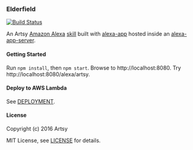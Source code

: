 ### Elderfield

[![Build Status](https://travis-ci.org/dblock/elderfield.svg?branch=master)](https://travis-ci.org/dblock/elderfield)

An Artsy [Amazon Alexa](https://developer.amazon.com/alexa) [skill](apps/artsy) built with [alexa-app](https://www.npmjs.com/package/alexa-app) hosted inside an [alexa-app-server](https://github.com/matt-kruse/alexa-app-server).

#### Getting Started

Run `npm install`, then `npm start`. Browse to http://localhost:8080. Try http://localhost:8080/alexa/artsy.

#### Deploy to AWS Lambda

See [DEPLOYMENT](DEPLOYMENT.md).

#### License

Copyright (c) 2016 Artsy

MIT License, see [LICENSE](LICENSE.md) for details.
